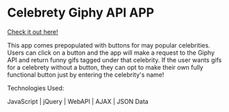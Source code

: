 # Celebrety Giphy API APP

[Check it out here!](https://barroncn.github.io/GiphyAPI/)

This app comes prepopulated with buttons for may popular celebrities. Users can click on a button and the app will make a request to the Giphy API and return funny gifs tagged under that celebrity. If the user wants gifs for a celebrety without a button, they can opt to make their own fully functional button just by entering the celebrity's name!


Technologies Used:

JavaScript | jQuery | WebAPI | AJAX | JSON Data
